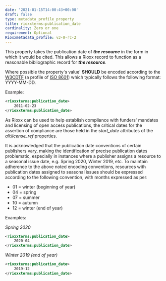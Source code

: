 ```yaml
---
date: '2021-01-15T14:00:43+00:00'
draft: false
type: metadata_profile_property
title: rioxxterms:publication_date
cardinality: Zero or one
requirement: Optional
Rioxxmetadata_profile: v3-0-rc-2
---
```

This property takes the publication date of ***the resource*** in the form in which it would be cited. This allows a Rioxx record to function as a reasonable bibliographic record for ***the resource***. 

Where possible the property's value' **SHOULD** be encoded according to the [W3CDTF](https://www.w3.org/TR/NOTE-datetime) (a profile of [ISO 8601](https://www.iso.org/standard/40874.html)) which typically follows the following format: YYYY-MM-DD. 

Example:
```xml
<rioxxterms:publication_date>
    2011-02-23
</rioxxterms:publication_date>
```

As Rioxx can be used to help establish compliance with funders' mandates and licensing of open access publications, the critical dates for the assertion of compliance are those held in the *start_date* attributes of the *ali:license_ref* properties.

It is acknowledged that the publication date conventions of certain publishers vary, making the identification of precise publication dates problematic, especially in instances where a publisher assigns a resource to a seasonal issue date, e.g. Spring 2020, Winter 2019, etc. To maintain adherence to the above noted encoding conventions, resources with publication dates assigned to seasonal issues should be expressed according to the following convention, with months expressed as per:

- 01 = winter (beginning of year)
- 04 = spring
- 07 = summer
- 10 = autumn
- 12 = winter (end of year)

Examples:

*Spring 2020*

```xml
<rioxxterms:publication_date>
    2020-04
</rioxxterms:publication_date>
```

*Winter 2019 (end of year)*
```xml
<rioxxterms:publication_date>
    2019-12
</rioxxterms:publication_date>
```


